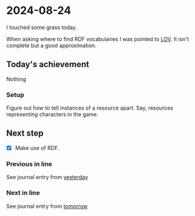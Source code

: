 <!--
SPDX-FileCopyrightText: 2024 André Jaenisch

SPDX-License-Identifier: AGPL-3.0-or-later
-->

# 2024-08-24

I touched some grass today.

When asking where to find RDF vocabularies I was pointed to [LOV][lov].
It isn't complete but a good approximation.

## Today's achievement

Nothing

### Setup

Figure out how to tell instances of a resource apart. Say, resources
representing characters in the game.

## Next step

- [x] Make use of RDF.

### Previous in line

See journal entry from [yesterday][yesterday]

### Next in line

See journal entry from [tomorrow][tomorrow]

[lov]: https://lov.linkeddata.es/dataset/lov/
[tomorrow]: ./2024-08-25.md
[yesterday]: ./2024-08-23.md
